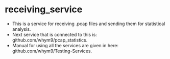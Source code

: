 # receiving_service

- This is a service for  receiving .pcap files and sending them for statistical analysis.
- Next service that is connected to this is: github.com/whym9/pcap_statistics.
- Manual for using all the services are given in here: github.com/whym9/Testing-Services.
